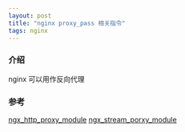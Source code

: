 ```yaml
---
layout: post
title: "nginx proxy_pass 相关指令"
tags: nginx
---
```


### 介绍

nginx 可以用作反向代理


### 参考
[ngx_http_proxy_module](http://nginx.org/en/docs/http/ngx_http_proxy_module.html)
[ngx_stream_porxy_module](http://nginx.org/en/docs/stream/ngx_stream_proxy_module.html)
